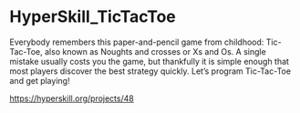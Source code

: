 # HyperSkill_TicTacToe

Everybody remembers this paper-and-pencil game from childhood: Tic-Tac-Toe, 
also known as Noughts and crosses or Xs and Os. A single mistake usually costs you the game, 
but thankfully it is simple enough that most players discover the best strategy quickly. 
Let’s program Tic-Tac-Toe and get playing!

https://hyperskill.org/projects/48
